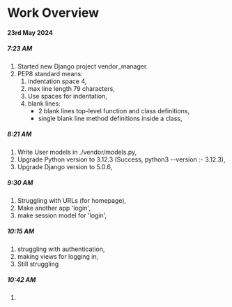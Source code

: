 # Work Overview

#### 23rd May 2024

##### 7:23 AM

1. Started new Django project vendor_manager.
2. PEP8 standard means:
    1. indentation space 4,
    2. max line length 79 characters,
    3. Use spaces for indentation,
    4. blank lines:
        - 2 blank lines top-level function and class definitions,
        - single blank line method definitions inside a class,

##### 8:21 AM

1. Write User models in ./vendor/models.py,
2. Upgrade Python version to 3.12.3 (Success, 
python3 --version :- 3.12.3),
3. Upgrade Django version to 5.0.6,

##### 9:30 AM

1. Struggling with URLs (for homepage),
2. Make another app 'login',
3. make session model for 'login',

##### 10:15 AM
1. struggling with authentication,
2. making views for logging in,
3. Still struggling

##### 10:42 AM
1. 

